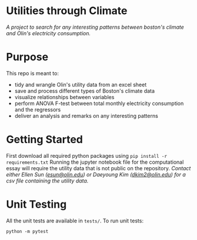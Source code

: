 # Utilities through Climate
*A project to search for any interesting patterns between boston's climate and Olin's electricity consumption.*

# Purpose

This repo is meant to:

- tidy and wrangle Olin's utility data from an excel sheet
- save and process different types of Boston's climate data
- visualize relationships between variables
- perform ANOVA F-test between total monthly electricity consumption and the regressors
- deliver an analysis and remarks on any interesting patterns

# Getting Started

First download all required python packages using `pip install -r requirements.txt`
Running the jupyter notebook file for the computational essay will require the utility data that is not public on the repository. 
*Contact either Ellen Sun (esun@olin.edu) or Daeyoung Kim (dkim2@olin.edu) for a csv file containing the utility data.*


# Unit Testing

All the unit tests are available in `tests/`. To run unit tests:  
```
python -m pytest
```